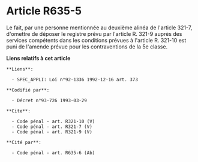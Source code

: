 # Article R635-5

Le fait, par une personne mentionnée au deuxième alinéa de l'article 321-7, d'omettre de déposer le registre prévu par
l'article R. 321-9 auprès des services compétents dans les conditions prévues à l'article R. 321-10 est puni de l'amende
prévue pour les contraventions de la 5e classe.

**Liens relatifs à cet article**

	**Liens**:

	  - SPEC_APPLI: Loi n°92-1336 1992-12-16 art. 373

	**Codifié par**:

	  - Décret n°93-726 1993-03-29

	**Cite**:

	  - Code pénal - art. R321-10 (V)
	  - Code pénal - art. R321-7 (V)
	  - Code pénal - art. R321-9 (V)

	**Cité par**:

	  - Code pénal - art. R635-6 (Ab)
